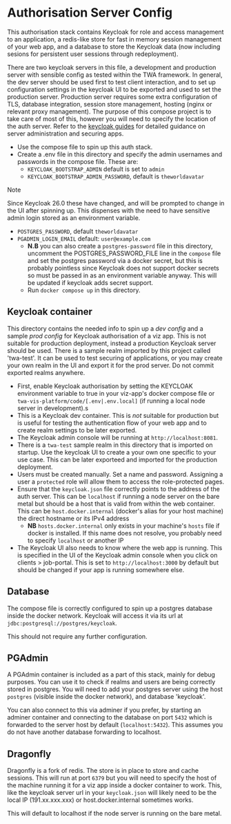 # Authorisation Server Config

This authorisation stack contains Keycloak for role and access management to an application, a redis-like store for fast in memory session management of your web app, and a database to store the Keycloak data (now including sesions for persistent user sessions through redeployment).

There are two keycloak servers in this file, a development and production server with sensible config as tested within the TWA framework. 
In general, the dev server should be used first to test client interaction, and to set up configuration settings in the keycloak UI to be exported and used to set the production server.
Production server requires some extra configuration of TLS, database integration, session store management, hosting (nginx or relevant proxy management). 
The purpose of this compose project is to take care of most of this, however you will need to specify the location of the auth server.
Refer to the [keycloak guides](https://www.keycloak.org/guides) for detailed guidance on server administration and securing apps.

- Use the compose file to spin up this auth stack.
- Create a .env file in this directory and specify the admin usernames and passwords in the compose file. These are:
    - `KEYCLOAK_BOOTSTRAP_ADMIN` default is set to `admin`
    - `KEYCLOAK_BOOTSTRAP_ADMIN_PASSWORD`, default is `theworldavatar`

> [!NOTE]  
> Since Keycloak 26.0 these have changed, and will be prompted to change in the UI after spinning up. 
> This dispenses with the need to have sensitive admin login stored as an environment variable.

- `POSTGRES_PASSWORD`, default `theworldavatar`
- `PGADMIN_LOGIN_EMAIL` default: `user@example.com`
  - **N.B** you can also create a `postgres-password` file in this directory, uncomment the POSTGRES_PASSWORD_FILE line in the `compose` file and set the postgres password via a docker secret, but this is probably pointless since Keycloak does not support docker secrets so must be passed in as an environment variable anyway. This will be updated if keycloak adds secret support.
  - Run `docker compose up` in this directory.

## Keycloak container

This directory contains the needed info to spin up a *dev config* and a sample *prod config* for Keycloak authorisation of a viz app. This is not suitable for production deployment, instead a production Keycloak server should be used.
There is a sample realm imported by this project called 'twa-test'. 
It can be used to test securing of applications, or you may create your own realm in the UI and export it for the prod server. 
Do not commit exported realms anywhere.

- First, enable Keycloak authorisation by setting the KEYCLOAK environment variable to true in your viz-app's docker compose file or `twa-vis-platform/code/[.env|.env.local]`  (if running a local node server in development).s
- This is a Keycloak dev container. This is *not* suitable for production but is useful for testing the authentication flow of your web app and to create realm settings to be later exported.
- The Keycloak admin console will be running at `http://localhost:8081`.
- There is a `twa-test` sample realm in this directory that is imported on startup. Use the keycloak UI to create a your own one specific to your use case. This can be later exporteed and imported for the production deployment.
- Users must be created manually. Set a name and password. Assigning a user a `protected` role will allow them to access the role-protected pages.
- Ensure that the `keycloak.json` file correctly points to the address of the auth server. This can be `localhost` if running a node server on the bare metal but should be a host that is valid from within the web container. This can be `host.docker.internal` (docker's alias for your host machine) the direct hostname or its IPv4 address
  - **NB** `hosts.docker.internal` only exists in your machine's `hosts` file if docker is installed. If this name does not resolve, you probably need to specify `localhost` or another IP
- The Keycloak UI also needs to know where the web app is running. This is specified in the UI of the Keycloak admin console when you click on clients > job-portal. This is set to `http://localhost:3000` by default but should be changed if your app is running somewhere else.

## Database

The compose file is correctly configured to spin up a postgres database inside the docker network. Keycloak will access it via its url at `jdbc:postgresql://postgres/keycloak`.

This should not require any further configuration.

## PGAdmin

A PGAdmin container is included as a part of this stack, mainly for debug purposes.
You can use it to check if realms and users are being correctly stored in postgres. 
You will need to add your postgres server using the host `postgres` (visible inside the docker network), and database 'keycloak'.

You can also connect to this via adminer if you prefer, by starting an adminer container and connecting to the database on port `5432` which is forwarded to the server host by default (`localhost:5432`). 
This assumes you do not have another database forwarding to localhost.

## Dragonfly

Dragonfly is a fork of redis.
The store is in place to store and cache sessions.
 This will run at port `6379` but you will need to specify the host of the machine running it for a viz app inside a docker container to work. 
 This, like the keycloak server url in your `keycloak.json` will likely need to be the local IP (191.xx.xxx.xxx) or host.docker.internal sometimes works.

This will default to localhost if the node server is running on the bare metal.
